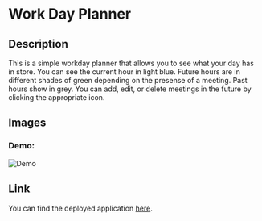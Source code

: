# Work Day Planner

## Description

This is a simple workday planner that allows you to see what your day has in store. You can see the current hour in light blue. Future hours are in different shades of green depending on the presense of a meeting. Past hours show in grey. You can add, edit, or delete meetings in the future by clicking the appropriate icon.

## Images

### Demo:

![Demo](./assets/demo.gif)

## Link

You can find the deployed application [here](https://nobleburgundy.github.io/jcg-day-planner).

